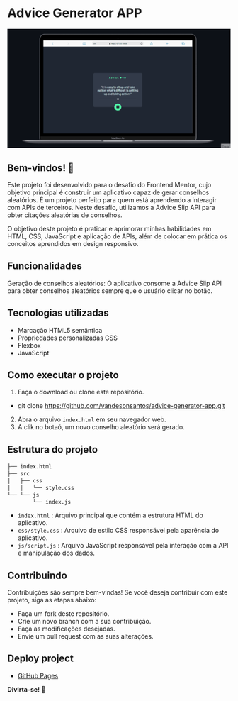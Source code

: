 # Advice Generator APP 

![Design](./src/images/tela-readme.gif)

## Bem-vindos! 👋

Este projeto foi desenvolvido para o desafio do Frontend Mentor, cujo objetivo principal é construir um aplicativo capaz de gerar conselhos aleatórios. É um projeto perfeito para quem está aprendendo a interagir com APIs de terceiros. Neste desafio, utilizamos a Advice Slip API para obter citações aleatórias de conselhos.

O objetivo deste projeto é praticar e aprimorar minhas habilidades em HTML, CSS, JavaScript e aplicação de APIs, além de colocar em prática os conceitos aprendidos em design responsivo.


## Funcionalidades
Geração de conselhos aleatórios: O aplicativo consome a Advice Slip API para obter conselhos aleatórios sempre que o usuário clicar no botão.


## Tecnologias utilizadas

- Marcação HTML5 semântica
- Propriedades personalizadas CSS
- Flexbox
- JavaScript


## Como executar o projeto

1. Faça o download ou clone este repositório.

- git clone https://github.com/vandesonsantos/advice-generator-app.git

2. Abra o arquivo `index.html` em seu navegador web.
3. A clik no botaõ, um novo conselho aleatório será gerado.


## Estrutura do projeto

    ├── index.html
    ├── src 
    │   ├── css
    │   │   └── style.css
    └── └── js
            └── index.js

- `index.html` : Arquivo principal que contém a estrutura HTML do aplicativo.
- `css/style.css` : Arquivo de estilo CSS responsável pela aparência do aplicativo.
- `js/script.js` : Arquivo JavaScript responsável pela interação com a API e manipulação dos dados.

## Contribuindo

Contribuições são sempre bem-vindas! Se você deseja contribuir com este projeto, siga as etapas abaixo:

- Faça um fork deste repositório.
- Crie um novo branch com a sua contribuição.
- Faça as modificações desejadas.
- Envie um pull request com as suas alterações.


## Deploy project

- [GitHub Pages](https://vandesonsantos.github.io/advice-generator-app/)



**Divirta-se!** 🚀
